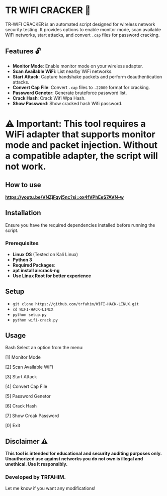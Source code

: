 # TR WIFI CRACKER 🛜

TR-WIFI CRACKER is an automated script designed for wireless network security testing. It provides options to enable monitor mode, scan available WiFi networks, start attacks, and convert `.cap` files for password cracking.

## Features 🔓

- **Monitor Mode**: Enable monitor mode on your wireless adapter.
- **Scan Available WiFi**: List nearby WiFi networks.
- **Start Attack**: Capture handshake packets and perform deauthentication attacks.
- **Convert Cap File**: Convert `.cap` files to `.22000` format for cracking.
- **Password Genetor**: Generate bruteforce password list.
- **Crack Hash**: Crack Wifi Wpa Hash.
- **Show Password**: Show cracked hash Wifi password.
# **⚠️ Important: This tool requires a WiFi adapter that supports monitor mode and packet injection. Without a compatible adapter, the script will not work.**
## How to use
**https://youtu.be/VNZjFqvj5nc?si=ox4fVPhEeS7AVN-w**
## Installation
Ensure you have the required dependencies installed before running the script.

### Prerequisites

- **Linux OS** (Tested on Kali Linux)
- **Python 3**
- **Required Packages**:
- **apt install aircrack-ng**
- **Use Linux Root for better experience**

## Setup
- `git clone https://github.com/trfahim/WIFI-HACK-LINUX.git`
- `cd WIFI-HACK-LINIX`
- `python setup.py`
- `python wifi-crack.py`

## Usage
Bash
Select an option from the menu:

[1] Monitor Mode

[2] Scan Available WiFi

[3] Start Attack

[4] Convert Cap File

[5] Password Genetor

[6] Crack Hash

[7] Show Crcak Password 

[0] Exit

## Disclaimer ⚠️

**This tool is intended for educational and security auditing purposes only. Unauthorized use against networks you do not own is illegal and unethical. Use it responsibly.**


### Developed by TRFAHIM.

Let me know if you want any modifications!


  

